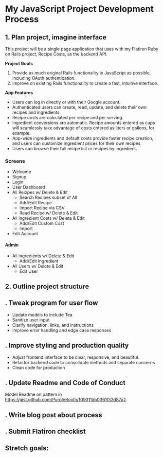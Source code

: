 # My JavaScript Project Development Process

## 1. Plan project, imagine interface

This project will be a single page application that uses with my Flatiron Ruby on Rails project, Recipe Costs, as the backend API.

**Project Goals**
1. Provide as much original Rails functionality in JavaScript as possible, including OAuth authentication.
2. Improve on existing Rails functionality to create a fast, intuitive interface.

**App Features**
- Users can log in directly or with their Google account.
- Authenticated users can create, read, update, and delete their own recipes and ingredients.
- Recipe costs are calculated per recipe and per serving.
- Ingredient conversions are automatic. Recipe amounts entered as cups will seamlessly take advantage of costs entered as liters or gallons, for example.
- App-wide ingredients and default costs provide faster recipe creation, and users can customize ingredient prices for their own recipes.
- Users can browse their full recipe list or recipes by ingredient.

### Screens
- Welcome
- Signup
- Login
- User Dashboard
- All Recipes w/ Delete & Edit
	- Search Recipes subset of All
	- Add/Edit Recipe
	- Import Recipe via CSV
	- Read Recipe w/ Delete & Edit
- All Ingredient Costs w/ Delete & Edit
	- Add/Edit Custom Cost
	- Import 
- Edit Account

#### Admin
- All Ingredients w/ Delete & Edit
	- Add/Edit Ingredient
- All Users w/ Delete & Edit
	- Edit User


## 2. Outline project structure






## . Tweak program for user flow

- Update models to include Tea
- Sanitize user input
- Clarify navigation, links, and instructions
- Improve error handling and edge case responses

## . Improve styling and production quality

- Adjust frontend interface to be clear, responsive, and beautiful.
- Refactor backend code to consolidate methods and separate concerns
- Clean code for production


## . Update Readme and Code of Conduct

Model Readme on pattern in https://gist.github.com/PurpleBooth/109311bb0361f32d87a2.


## . Write blog post about process


## . Submit Flatiron checklist


## Stretch goals:
